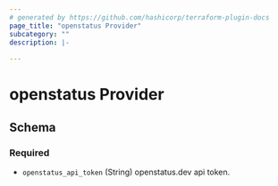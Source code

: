 ```yaml
---
# generated by https://github.com/hashicorp/terraform-plugin-docs
page_title: "openstatus Provider"
subcategory: ""
description: |-
  
---
```


# openstatus Provider





<!-- schema generated by tfplugindocs -->
## Schema

### Required

- `openstatus_api_token` (String) openstatus.dev api token.
